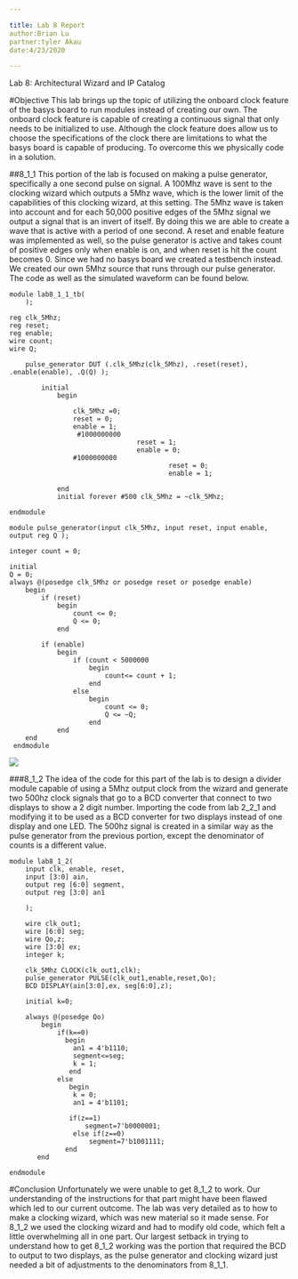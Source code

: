 ```yaml
--- 

title: Lab 8 Report
author:Brian Lu
partner:tyler Akau
date:4/23/2020

---
```


Lab 8: Architectural Wizard and IP Catalog

#Objective
	This lab brings up the topic of utilizing the onboard clock feature of the basys board to run modules instead of creating our own. The onboard clock feature is capable of creating a continuous signal that only needs to be initialized to use. Although the clock feature does allow us to choose the specifications of the clock there are limitations to what the basys board is capable of producing. To overcome this we physically code in a solution.

##8_1_1
This portion of the lab is focused on making a pulse generator, specifically a one second pulse on signal. A 100Mhz wave is sent to the clocking wizard which outputs a 5Mhz wave, which is the lower limit of the capabilities of this clocking wizard, at this setting. The 5Mhz wave is taken into account and for each 50,000 positive edges of the 5Mhz signal we output a signal that is an invert of itself. By doing this we are able to create a wave that is active with a period of one second. A reset and enable feature was implemented as well, so the pulse generator is active and takes count of positive edges only when enable is on, and when reset is hit the count becomes 0. Since we had no basys board we created a testbench instead. We created our own 5Mhz source that runs through our pulse generator. The code as well as the simulated waveform can be found below. 
```
module lab8_1_1_tb(
	);
	
reg clk_5Mhz;
reg reset;
reg enable;
wire count;
wire Q;
  
	pulse_generator DUT (.clk_5Mhz(clk_5Mhz), .reset(reset), .enable(enable), .Q(Q) );
	
    	initial
        	begin
            	
            	clk_5Mhz =0;
            	reset = 0;
            	enable = 1;
         		 #1000000000
                        		reset = 1;
                        		enable = 0;
         		#1000000000
                                       	reset = 0;
                                     	enable = 1;
         	
         	end
         	initial forever #500 clk_5Mhz = ~clk_5Mhz;
	
endmodule
```
```
module pulse_generator(input clk_5Mhz, input reset, input enable, output reg Q );
  
integer count = 0;
 
initial
Q = 0;
always @(posedge clk_5Mhz or posedge reset or posedge enable)
	begin
    	if (reset)
        	begin
            	count <= 0;
            	Q <= 0;
        	end
   	
    	if (enable)
        	begin
            	if (count < 5000000
                	begin
                    	count<= count + 1;
                	end
            	else
                	begin
                    	count <= 0;
                    	Q <= ~Q;
                	end
        	end
	end
 endmodule
```

![](lab8_1_1waveform.PNG)

###8_1_2
	The idea of the code for this part of the lab is to design a divider module capable of using a 5Mhz output clock from the wizard and generate two 500hz clock signals that go to a BCD converter that connect to two displays to show a 2 digit number. Importing the code from lab 2_2_1 and modifying it to be used as a BCD converter for two displays instead of one display and one LED. The 500hz signal is created in a similar way as the pulse generator from the previous portion, except the denominator of counts is a different value. 
```
module lab8_1_2(
    input clk, enable, reset,
    input [3:0] ain,
    output reg [6:0] segment,
    output reg [3:0] an1
  
    );
    
    wire clk_out1;
    wire [6:0] seg;
    wire Qo,z;
    wire [3:0] ex;
    integer k;
    
    clk_5Mhz CLOCK(clk_out1,clk);
    pulse_generator PULSE(clk_out1,enable,reset,Qo);
    BCD DISPLAY(ain[3:0],ex, seg[6:0],z);
    
    initial k=0;
    
    always @(posedge Qo)
        begin 
            if(k==0)
              begin
                an1 = 4'b1110;
                segment<=seg;
                k = 1;
               end
            else
               begin
                k = 0;
                an1 = 4'b1101;
                
               if(z==1)
                   segment=7'b0000001;
                else if(z==0)
                    segment=7'b1001111;                                          
              end
       end

endmodule
```

#Conclusion 
Unfortunately we were unable to get 8_1_2 to work. Our understanding of the instructions for that part might have been flawed which led to our current outcome. The lab was very detailed as to how to make a clocking wizard, which was new material so it made sense. For 8_1_2 we used the clocking wizard and had to modify old code, which felt a little overwhelming all in one part. Our largest setback in trying to understand how to get 8_1_2 working was the portion that required the BCD to output to two displays, as the pulse generator and clocking wizard just needed a bit of adjustments to the denominators from 8_1_1.
